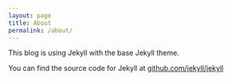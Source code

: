 ```yaml
---
layout: page
title: About
permalink: /about/
---
```


This blog is using Jekyll with the base Jekyll theme.

You can find the source code for Jekyll at [github.com/jekyll/jekyll](https://github.com/jekyll/jekyll)
